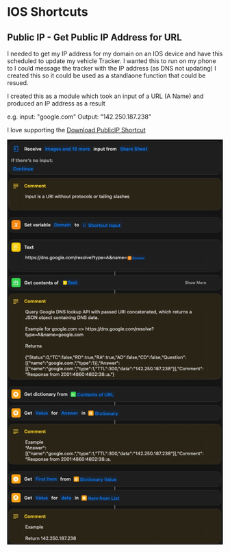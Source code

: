 # IOS Shortcuts
## Public IP - Get Public IP Address for URL

I needed to get my IP address for my domain on an IOS device and have this scheduled to update my vehicle Tracker.
I wanted this to run on my phone to I could message the tracker with the IP address (as DNS not updating)
I created this so it could be used as a standlaone function that could be resued.

I created this as a module which took an input of a URL (A Name) and produced an IP address as a result

e.g. input: "google.com" Output: "142.250.187.238"

I love supporting the [Download PublicIP Shortcut](https://github.com/sebrighte/IOS_Shortcuts/raw/main/PublicIP.shortcut)

![alt text](https://github.com/sebrighte/IOS_Shortcuts/blob/main/image.jpg?raw=true)
